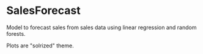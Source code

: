 # SalesForecast
Model to forecast sales from sales data using linear regression and random forests.

Plots are "solrized" theme.
